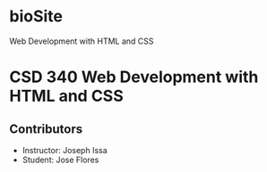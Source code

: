 # bioSite
Web Development with HTML and CSS

# CSD 340 Web Development with HTML and CSS

## Contributors
- Instructor: Joseph Issa
- Student: Jose Flores